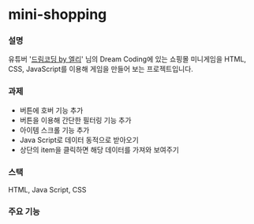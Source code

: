 # mini-shopping

### 설명

유튜버 '[드림코딩 by 엘리](https://www.youtube.com/channel/UC_4u-bXaba7yrRz_6x6kb_w)' 님의 Dream Coding에 있는 쇼핑몰 미니게임을 HTML, CSS, JavaScript를 이용해 게임을 만들어 보는 프로젝트입니다.

### 과제

- 버튼에 호버 기능 추가
- 버튼을 이용해 간단한 필터링 기능 추가
- 아이템 스크롤 기능 추가
- Java Script로 데이터 동적으로 받아오기
- 상단의 item을 클릭하면 해당 데이터를 가져와 보여주기

### 스택

HTML, Java Script, CSS

### 주요 기능
